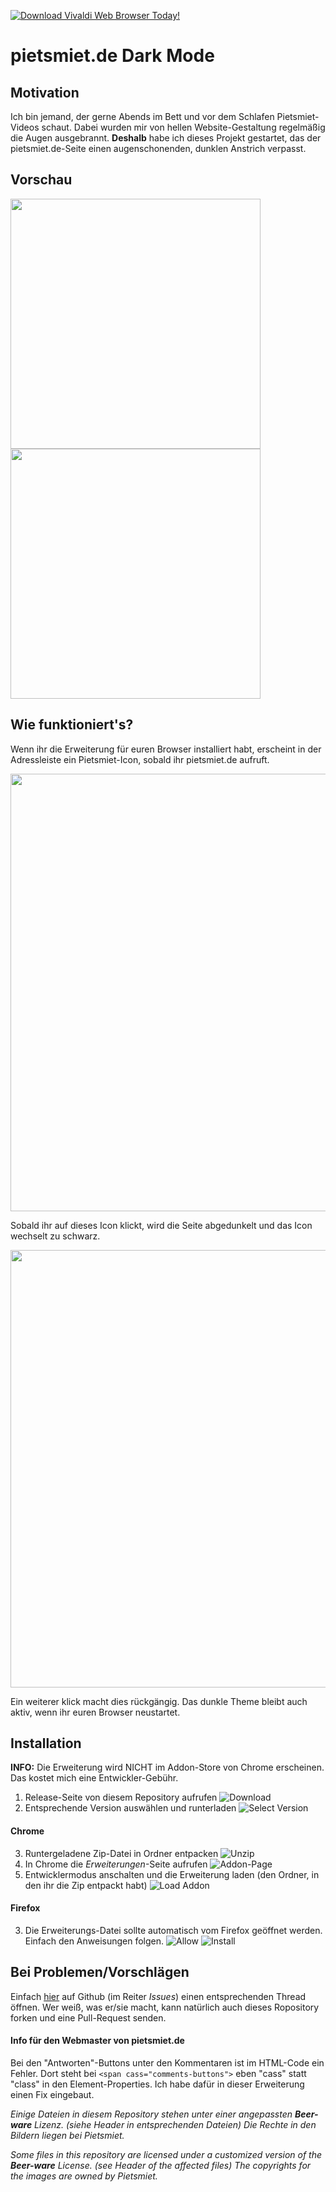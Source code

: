 <a href="https://vivaldi.com?pk_campaign=Banners&pk_kwd=i_use_105x20"><img src="https://vivaldi.com/buttons/files/i_use_105x20.png" alt="Download Vivaldi Web Browser Today!" style="border:0"></a>

# pietsmiet.de Dark Mode

## Motivation
Ich bin jemand, der gerne Abends im Bett und vor dem Schlafen Pietsmiet-Videos schaut. Dabei wurden mir von hellen Website-Gestaltung regelmäßig die Augen ausgebrannt. **Deshalb** habe ich dieses Projekt gestartet, das der pietsmiet.de-Seite einen augenschonenden, dunklen Anstrich verpasst.

## Vorschau
<img src=".github/darken_ps_RdMe_2.png" width=400 />
<img src=".github/darken_ps_RdMe_4.png" width=400 />

## Wie funktioniert's?
Wenn ihr die Erweiterung für euren Browser installiert habt, erscheint in der Adressleiste ein Pietsmiet-Icon, sobald ihr pietsmiet.de aufruft.
<p><img src=".github/darken_ps_RdMe_1.png" width=700 /></p>
Sobald ihr auf dieses Icon klickt, wird die Seite abgedunkelt und das Icon wechselt zu schwarz.
<p><img src=".github/darken_ps_RdMe_3.png" width=700 /></p>
Ein weiterer klick macht dies rückgängig.
Das dunkle Theme bleibt auch aktiv, wenn ihr euren Browser neustartet.

## Installation
**INFO:** Die Erweiterung wird NICHT im Addon-Store von Chrome erscheinen. Das kostet mich eine Entwickler-Gebühr.

1. Release-Seite von diesem Repository aufrufen
![Download](.github/darken_ps_inst_1.png)
2. Entsprechende Version auswählen und runterladen
![Select Version](.github/darken_ps_inst_2.png)

#### Chrome
3. Runtergeladene Zip-Datei in Ordner entpacken
![Unzip](.github/darken_ps_inst_ch_3.png)
4. In Chrome die _Erweiterungen_-Seite aufrufen
![Addon-Page](.github/darken_ps_inst_ch_4.png)
5. Entwicklermodus anschalten und die Erweiterung laden (den Ordner, in den ihr die Zip entpackt habt)
![Load Addon](.github/darken_ps_inst_ch_5.png)

#### Firefox
3. Die Erweiterungs-Datei sollte automatisch vom Firefox geöffnet werden. Einfach den Anweisungen folgen.
![Allow](.github/darken_ps_inst_ff_3.png)
![Install](.github/darken_ps_inst_ff_4.png)

## Bei Problemen/Vorschlägen
Einfach [hier](https://github.com/Saphareas/pietsmiet.de-Dark-Mode/issues) auf Github (im Reiter _Issues_) einen entsprechenden Thread öffnen. Wer weiß, was er/sie macht, kann natürlich auch dieses Ropository forken und eine Pull-Request senden.

#### Info für den Webmaster von pietsmiet.de
Bei den "Antworten"-Buttons unter den Kommentaren ist im HTML-Code ein Fehler. Dort steht bei ```<span cass="comments-buttons">``` eben "cass" statt "class" in den Element-Properties. Ich habe dafür in dieser Erweiterung einen Fix eingebaut.

_Einige Dateien in diesem Repository stehen unter einer angepassten **Beer-ware** Lizenz. (siehe Header in entsprechenden Dateien)
Die Rechte in den Bildern liegen bei Pietsmiet._

_Some files in this repository are licensed under a customized version of the **Beer-ware** License. (see Header of the affected files)
The copyrights for the images are  owned by Pietsmiet._
